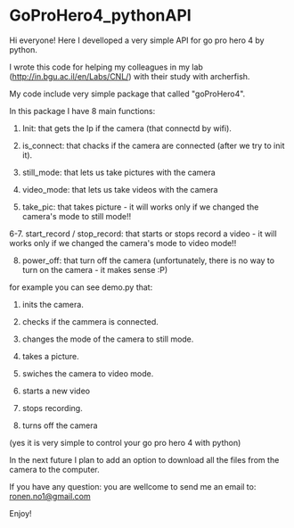 # GoProHero4_pythonAPI

Hi everyone!
Here I develloped a very simple API for go pro hero 4 by python.

I wrote this code for helping my colleagues in my lab (http://in.bgu.ac.il/en/Labs/CNL/) with their study with archerfish.

My code include very simple package that called "goProHero4".

In this package I have 8 main functions:

1. Init: that gets the Ip if the camera (that connectd by wifi).

2. is_connect: that chacks if the camera are connected (after we try to init it).

3. still_mode: that lets us take pictures with the camera

4. video_mode: that lets us take videos with the camera

5. take_pic: that takes picture - it will works only if we changed the camera's mode to still mode!!

6-7. start_record / stop_record: that starts or stops record a video - it will works only if we changed the camera's mode to video mode!!

8. power_off: that turn off the camera (unfortunately, there is no way to turn on the camera - it makes sense :P)


for example you can see demo.py that:

1. inits the camera.

2. checks if the cammera is connected.

3. changes the mode of the camera to still mode.

4. takes a picture.

5. swiches the camera to video mode.

6. starts a new video

7. stops recording.

8. turns off the camera

(yes it is very simple to control your go pro hero 4 with python)


In the next future I plan to add an option to download all the files from the camera to the computer.

If you have any question: you are wellcome to send me an email to: ronen.no1@gmail.com

Enjoy!

